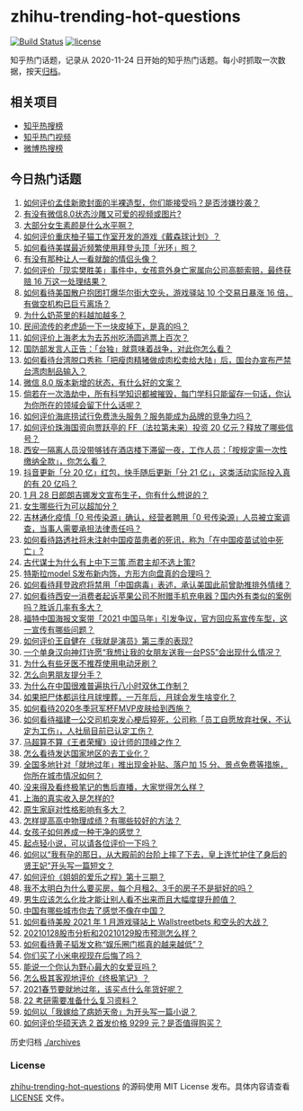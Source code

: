 # zhihu-trending-hot-questions

[![Build Status](https://github.com/justjavac/zhihu-trending-hot-questions/workflows/ci/badge.svg?branch=master)](https://github.com/justjavac/zhihu-trending-hot-questions/actions)
[![license](https://img.shields.io/github/license/justjavac/zhihu-trending-hot-questions)](https://github.com/justjavac/zhihu-trending-hot-questions/blob/master/LICENSE)

知乎热门话题，记录从 2020-11-24 日开始的知乎热门话题。每小时抓取一次数据，按天[归档](./archives)。

## 相关项目

- [知乎热搜榜](https://github.com/justjavac/zhihu-trending-top-search)
- [知乎热门视频](https://github.com/justjavac/zhihu-trending-hot-video)
- [微博热搜榜](https://github.com/justjavac/weibo-trending-hot-search)

## 今日热门话题

<!-- BEGIN -->
<!-- 最后更新时间 Fri Jan 29 2021 01:32:53 GMT+0800 (CST) -->
1. [如何评价孟佳新歌封面的半裸造型，你们能接受吗？是否涉嫌抄袭？](https://www.zhihu.com/question/441630051)
1. [有没有微信8.0状态沙雕又可爱的视频或图片?](https://www.zhihu.com/question/441253090)
1. [大部分女生素颜是什么水平啊？](https://www.zhihu.com/question/397929197)
1. [如何评价重庆柚子猫工作室开发的游戏《戴森球计划》？](https://www.zhihu.com/question/423211989)
1. [如何看待美媒最近频繁使用拜登头顶「光环」照？](https://www.zhihu.com/question/441616921)
1. [有没有那种让人一看就酸的情侣头像？](https://www.zhihu.com/question/432753689)
1. [如何评价「现实樊胜美」事件中，女孩意外身亡家属向公司高额索赔，最终获赔 16 万这一处理结果？](https://www.zhihu.com/question/441359694)
1. [如何看待美国散户抱团打爆华尔街大空头，游戏驿站 10 个交易日暴涨 16 倍，有做空机构已巨亏离场？](https://www.zhihu.com/question/441605142)
1. [为什么奶茶里的料越加越多？](https://www.zhihu.com/question/435709314)
1. [民间流传的老虎舔一下一块皮掉下，是真的吗？](https://www.zhihu.com/question/440186147)
1. [如何评价上海老太为去苏州吃汤圆逃票上百次？](https://www.zhihu.com/question/441465968)
1. [国防部发言人正告：「台独」就意味着战争，对此你怎么看？](https://www.zhihu.com/question/441675150)
1. [如何看待台湾脱口秀称「把瘦肉精猪做成肉松卖给大陆」后，国台办宣布严禁台湾肉制品输入？](https://www.zhihu.com/question/441439053)
1. [微信 8.0 版本新增的状态，有什么好的文案？](https://www.zhihu.com/question/440539117)
1. [倘若在一次浩劫中，所有科学知识都被摧毁，每门学科只能留存一句话，你认为你所在的领域会留下什么话呢？](https://www.zhihu.com/question/411131127)
1. [如何评价海底捞试行免费洗头服务？服务能成为品牌的竞争力吗？](https://www.zhihu.com/question/441461715)
1. [如何评价珠海国资向贾跃亭的 FF（法拉第未来）投资 20 亿元？释放了哪些信号？](https://www.zhihu.com/question/441397631)
1. [西安一隔离人员没带够钱在酒店楼下滞留一夜，工作人员：「按规定需一次性缴纳全款」，你怎么看？](https://www.zhihu.com/question/441416399)
1. [抖音更新「分 20 亿」红包，快手随后更新「分 21 亿」，这类活动实际投入真的有 20 亿吗？](https://www.zhihu.com/question/441453090)
1. [1 月 28 日郎朗吉娜发文宣布生子，你有什么想说的？](https://www.zhihu.com/question/441716137)
1. [女生哪些行为可以超加分？](https://www.zhihu.com/question/440624376)
1. [吉林通化疫情「0 号传染源」确认，经营者聘用「0 号传染源」人员被立案调查，当事人需要承担法律责任吗？](https://www.zhihu.com/question/441649751)
1. [如何看待路透社将未注射中国疫苗患者的死讯，称为「在中国疫苗试验中死亡」?](https://www.zhihu.com/question/441612344)
1. [古代谋士为什么有上中下三策,而君主却不选上策?](https://www.zhihu.com/question/441374666)
1. [特斯拉model S发布新内饰，方形方向盘真的合理吗？](https://www.zhihu.com/question/441606052)
1. [如何看待拜登政府将禁用「中国病毒」表述，承认美国此前曾助推排外情绪？](https://www.zhihu.com/question/441439939)
1. [如何看待西安一消费者起诉苹果公司不附赠手机充电器？国内外有类似的案例吗？胜诉几率有多大？](https://www.zhihu.com/question/441619372)
1. [福特中国海报文案带「2021 中国马年」引发争议，官方回应系宣传车型，这一宣传有哪些问题？](https://www.zhihu.com/question/441665170)
1. [如何评价王自健在《我就是演员》第三季的表现?](https://www.zhihu.com/question/434577571)
1. [一个单身汉向神灯许愿“我想让我的女朋友送我一台PS5”会出现什么情况？](https://www.zhihu.com/question/441177338)
1. [为什么有些牙医不推荐使用电动牙刷？](https://www.zhihu.com/question/364359077)
1. [怎么向男朋友提分手？](https://www.zhihu.com/question/327222167)
1. [为什么在中国很难普遍执行八小时双休工作制？](https://www.zhihu.com/question/441330415)
1. [如果把尸体都运往月球埋葬，一万年后，月球会发生啥变化？](https://www.zhihu.com/question/434110772)
1. [如何看待2020冬季冠军杯FMVP皮肤给到西施？](https://www.zhihu.com/question/441497175)
1. [如何看待福建一公交司机突发心梗后猝死，公司称「员工自愿放弃社保，不认定为工伤」，人社局目前已认定工伤？](https://www.zhihu.com/question/441617755)
1. [马超算不算《王者荣耀》设计师的顶峰之作？](https://www.zhihu.com/question/406602884)
1. [怎么看待发达国家地区的去工业化？](https://www.zhihu.com/question/440112836)
1. [全国多地针对「就地过年」推出现金补贴、落户加 15 分、景点免费等措施，你所在城市情况如何？](https://www.zhihu.com/question/441471973)
1. [没来得及看终极笔记的售后直播，大家觉得怎么样？](https://www.zhihu.com/question/441580139)
1. [上海的真实收入是怎样的?](https://www.zhihu.com/question/35101882)
1. [原生家庭对性格影响有多大？](https://www.zhihu.com/question/441181610)
1. [怎样提高高中物理成绩？有哪些较好的方法？](https://www.zhihu.com/question/20300295)
1. [女孩子如何养成一种干净的感觉？](https://www.zhihu.com/question/314591554)
1. [起点轻小说，可以请各位评价一下吗？](https://www.zhihu.com/question/441171007)
1. [如何以“我有孕的那日，从大殿前的台阶上摔了下去，皇上连忙护住了身后的贤王妃”开头写一篇短文？](https://www.zhihu.com/question/424583928)
1. [如何评价《姐姐的爱乐之程》第十三期？](https://www.zhihu.com/question/441501689)
1. [我不太明白为什么要买房，每个月租2、3千的房子不是挺好的吗？](https://www.zhihu.com/question/437461534)
1. [男生应该怎么化妆才能让别人看不出来而且大幅度提升颜值？](https://www.zhihu.com/question/29712127)
1. [中国有哪些城市你去了感觉不像在中国？](https://www.zhihu.com/question/441522495)
1. [如何看待美股 2021 年 1 月游戏驿站上 Wallstreetbets 和空头的大战？](https://www.zhihu.com/question/441216506)
1. [20210128股市分析和20210129股市预测怎么样？](https://www.zhihu.com/question/441508899)
1. [如何看待黄子韬发文称“娱乐圈门槛真的越来越低”？](https://www.zhihu.com/question/441492754)
1. [你们买了小米电视现在后悔了吗？](https://www.zhihu.com/question/395770084)
1. [能说一个你认为野心最大的女爱豆吗？](https://www.zhihu.com/question/440952864)
1. [怎么极其客观地评价《终极笔记》？](https://www.zhihu.com/question/441047034)
1. [2021春节要就地过年，该买点什么年货好呢？](https://www.zhihu.com/question/441111150)
1. [22 考研需要准备什么复习资料？](https://www.zhihu.com/question/420570846)
1. [如何以「我嫁给了病娇天帝」为开头写一篇小说？](https://www.zhihu.com/question/430611077)
1. [如何评价华硕天选 2 首发价格 9299 元？是否值得购买？](https://www.zhihu.com/question/441264227)
<!-- END -->

历史归档 [./archives](./archives)

### License

[zhihu-trending-hot-questions](https://github.com/justjavac/zhihu-trending-hot-questions) 的源码使用 MIT License 发布。具体内容请查看 [LICENSE](./LICENSE) 文件。
